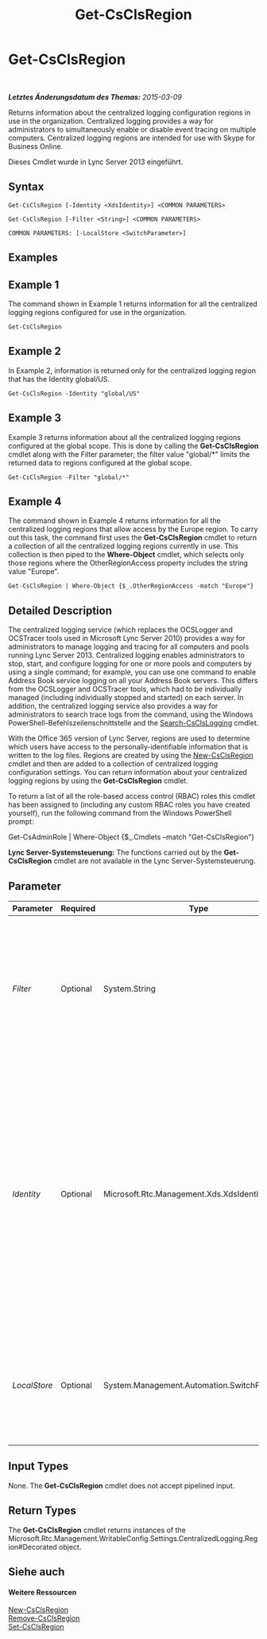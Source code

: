 ﻿---
title: Get-CsClsRegion
TOCTitle: Get-CsClsRegion
ms:assetid: 4f38e966-8e92-4549-8124-097c236c0165
ms:mtpsurl: https://technet.microsoft.com/de-de/library/JJ204879(v=OCS.15)
ms:contentKeyID: 49293971
ms.date: 05/19/2016
mtps_version: v=OCS.15
ms.translationtype: HT
---

# Get-CsClsRegion

 

_**Letztes Änderungsdatum des Themas:** 2015-03-09_

Returns information about the centralized logging configuration regions in use in the organization. Centralized logging provides a way for administrators to simultaneously enable or disable event tracing on multiple computers. Centralized logging regions are intended for use with Skype for Business Online.

Dieses Cmdlet wurde in Lync Server 2013 eingeführt.

## Syntax

    Get-CsClsRegion [-Identity <XdsIdentity>] <COMMON PARAMETERS>

    Get-CsClsRegion [-Filter <String>] <COMMON PARAMETERS>

    COMMON PARAMETERS: [-LocalStore <SwitchParameter>]

## Examples

## Example 1

The command shown in Example 1 returns information for all the centralized logging regions configured for use in the organization.

    Get-CsClsRegion

## Example 2

In Example 2, information is returned only for the centralized logging region that has the Identity global/US.

    Get-CsClsRegion -Identity "global/US"

## Example 3

Example 3 returns information about all the centralized logging regions configured at the global scope. This is done by calling the **Get-CsClsRegion** cmdlet along with the Filter parameter; the filter value "global/\*" limits the returned data to regions configured at the global scope.

    Get-CsClsRegion -Filter "global/*"

## Example 4

The command shown in Example 4 returns information for all the centralized logging regions that allow access by the Europe region. To carry out this task, the command first uses the **Get-CsClsRegion** cmdlet to return a collection of all the centralized logging regions currently in use. This collection is then piped to the **Where-Object** cmdlet, which selects only those regions where the OtherRegionAccess property includes the string value "Europe".

    Get-CsClsRegion | Where-Object {$_.OtherRegionAccess -match "Europe"}

## Detailed Description

The centralized logging service (which replaces the OCSLogger and OCSTracer tools used in Microsoft Lync Server 2010) provides a way for administrators to manage logging and tracing for all computers and pools running Lync Server 2013. Centralized logging enables administrators to stop, start, and configure logging for one or more pools and computers by using a single command; for example, you can use one command to enable Address Book service logging on all your Address Book servers. This differs from the OCSLogger and OCSTracer tools, which had to be individually managed (including individually stopped and started) on each server. In addition, the centralized logging service also provides a way for administrators to search trace logs from the command, using the Windows PowerShell-Befehlszeilenschnittstelle and the [Search-CsClsLogging](search-csclslogging.md) cmdlet.

With the Office 365 version of Lync Server, regions are used to determine which users have access to the personally-identifiable information that is written to the log files. Regions are created by using the [New-CsClsRegion](new-csclsregion.md) cmdlet and then are added to a collection of centralized logging configuration settings. You can return information about your centralized logging regions by using the **Get-CsClsRegion** cmdlet.

To return a list of all the role-based access control (RBAC) roles this cmdlet has been assigned to (including any custom RBAC roles you have created yourself), run the following command from the Windows PowerShell prompt:

Get-CsAdminRole | Where-Object {$\_.Cmdlets –match "Get-CsClsRegion"}

**Lync Server-Systemsteuerung:** The functions carried out by the **Get-CsClsRegion** cmdlet are not available in the Lync Server-Systemsteuerung.

## Parameter


<table>
<colgroup>
<col style="width: 25%" />
<col style="width: 25%" />
<col style="width: 25%" />
<col style="width: 25%" />
</colgroup>
<thead>
<tr class="header">
<th>Parameter</th>
<th>Required</th>
<th>Type</th>
<th>Description</th>
</tr>
</thead>
<tbody>
<tr class="odd">
<td><p><em>Filter</em></p></td>
<td><p>Optional</p></td>
<td><p>System.String</p></td>
<td><p>Enables you to use wildcard characters in order to return a centralized logging region (or regions). For example, to return a collection of all the settings configured at the global scope, use this syntax:</p>
<p>-Filter &quot;global/*&quot;</p></td>
</tr>
<tr class="even">
<td><p><em>Identity</em></p></td>
<td><p>Optional</p></td>
<td><p>Microsoft.Rtc.Management.Xds.XdsIdentity</p></td>
<td><p>Unique identifier for the centralized logging region to be returned. A region identity consists of the scope where the region was created followed by the region name. For example, to return a region named US created at the global scope, use the following syntax:</p>
<p>-Identity &quot;global/US&quot;</p>
<p>If this parameter is not specified then the <strong>Get-CsClsRegion</strong> cmdlet returns information about all your centralized logging regions.</p></td>
</tr>
<tr class="odd">
<td><p><em>LocalStore</em></p></td>
<td><p>Optional</p></td>
<td><p>System.Management.Automation.SwitchParameter</p></td>
<td><p>Retrieves the centralized logging configuration data from the local replica of the zentralen Verwaltungsspeicher, rather than the zentralen Verwaltungsspeicher itself.</p></td>
</tr>
</tbody>
</table>


## Input Types

None. The **Get-CsClsRegion** cmdlet does not accept pipelined input.

## Return Types

The **Get-CsClsRegion** cmdlet returns instances of the Microsoft.Rtc.Management.WritableConfig.Settings.CentralizedLogging.Region\#Decorated object.

## Siehe auch

#### Weitere Ressourcen

[New-CsClsRegion](new-csclsregion.md)  
[Remove-CsClsRegion](remove-csclsregion.md)  
[Set-CsClsRegion](set-csclsregion.md)

